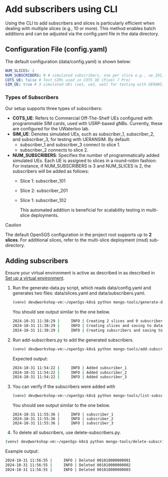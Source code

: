 # Add subscribers using CLI

Using the CLI to add subscribers and slices is particularly efficient when dealing with multiple slices (e.g., 10 or more). This method enables batch additions and can be adjusted via the config.yaml file in the data directory.

## Configuration File (config.yaml)
The default configuration (data/config.yaml) is shown below:

```yaml
NUM_SLICES: 2
NUM_SUBSCRIBERS: 0 # simulated subscribers, one per slice e.g., ue_101, ue_201 etc.
COTS_UE: false # Test SIMs used in COTS UE (Pixel 7 Pro)
SIM_UE: true # 3 simulated UEs (ue1, ue2, ue3) for testing with UERANSIM
```

### Types of Subscribers

Our setup supports three types of subscribers:

- **COTS_UE**: Refers to Commercial Off-The-Shelf UEs configured with programmable SIM cards, used with USRP-based gNBs. Currently, these are configured for the UWaterloo lab.
- **SIM_UE**: Denotes simulated UEs, such as subscriber_1, subscriber_2, and subscriber_3, for testing with UERANSIM. By default:
  - subscriber_1 and subscriber_3 connect to slice 1.
  - subscriber_2 connects to slice 2.
- **NUM_SUBSCRIBERS**: Specifies the number of programmatically added simulated UEs. Each UE is assigned to slices in a round-robin fashion: For instance, if NUM_SUBSCRIBERS is 3 and NUM_SLICES is 2, the subscribers will be added as follows:
  - Slice 1: subscriber_101
  - Slice 2: subscriber_201
  - Slice 1: subscriber_102

    This automated addition is beneficial for scalability testing in multi-slice deployments.

> [!CAUTION] 
> The default Open5GS configuration in the project root supports up to **2 slices**. For additional slices, refer to the multi-slice deployment (msd) sub-directory.

## Adding subscribers
Ensure your virtual environment is active as described in as described in [Set up a virtual environment](README.md#1-set-up-a-virtual-environment).

1. Run the generate-data.py script, which reads data/config.yaml and generates two files: data/slices.yaml and data/subscribers.yaml.

    ```bash
    (venv) dev@workshop-vm:~/open5gs-k8s$ python mongo-tools/generate-data.py 
    ```
    You should see output similar to the one below.
    ```bash
    2024-10-31 11:38:29 |     INFO | Creating 2 slices and 0 subscribers
    2024-10-31 11:38:29 |     INFO | Creating slices and saving to data/slices.yaml
    2024-10-31 11:38:29 |     INFO | Creating subscribers and saving to data/subscribers.yaml
    ```
2. Run add-subscribers.py to add the generated subscribers.

    ```bash
    (venv) dev@workshop-vm:~/open5gs-k8s$ python mongo-tools/add-subscribers.py 
    ```
    Expected output:

    ```bash
    2024-10-31 11:54:22 |     INFO | Added subscriber_1
    2024-10-31 11:54:22 |     INFO | Added subscriber_2
    2024-10-31 11:54:22 |     INFO | Added subscriber_3
    ```


3. You can verify if the subscribers were added with
   ```bash
   (venv) dev@workshop-vm:~/open5gs-k8s$ python mongo-tools/list-subscribers.py 
   ```
   You should see output similar to the one below.
   ```
   2024-10-31 11:55:36 |     INFO | subscriber_1
   2024-10-31 11:55:36 |     INFO | subscriber_2
   2024-10-31 11:55:36 |     INFO | subscriber_3
   ```
4.	To delete all subscribers, use delete-subscribers.py.
```bash
(venv) dev@workshop-vm:~/open5gs-k8s$ python mongo-tools/delete-subscribers.py 
```
Example output:
```bash
2024-10-31 11:56:55 |     INFO | Deleted 001010000000001
2024-10-31 11:56:55 |     INFO | Deleted 001010000000002
2024-10-31 11:56:55 |     INFO | Deleted 001010000000003
```